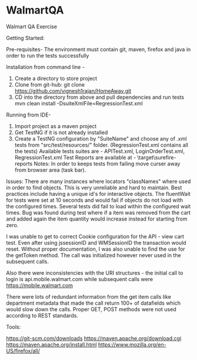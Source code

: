 # WalmartQA
Walmart QA Exercise

Getting Started:

Pre-requisites- 
  The environment must contain git, maven, firefox and java in order to run the tests successfully

Installation from command line -
  1. Create a directory to store project
  2. Clone from git-hub: git clone https://github.com/vignesh1rajan/HomeAway.git
  3. CD into the directory from above and pull dependencies and run tests
      mvn clean install -DsuiteXmlFile=RegressionTest.xml

Running from IDE-
  1. Import project as a maven project
  2. Get TestNG if it is not already installed
  3. Create a TestNG configuration by "SuiteName" and choose any of .xml tests from "src/test/resources/" folder.
  (RegressionTest.xml contains all the tests)
  Available tests suites are - APITest.xml, LoginOrderTest.xml, RegressionTest.xml
  Test Reports are available at - \target\surefire-reports 
Notes: In order to keeps tests from failing move curser away from browser area (task bar).

Issues:
There are many instances where locators "classNames" where used in order to find objects. This is very unreliable and hard to maintain. Best practices include having a unique id's for interactive objects.
The fluentWait for tests were set at 10 seconds and would fail if objects do not load with the configured times. Several tests did fail to load within the configured wait times.
Bug was found during test where if a item was removed from the cart and added again the item quantity would increase instead for starting from zero.

I was unable to get to correct Cookie configuration for the API - view cart test. Even after using jssessionID and WMSessionID the transaction would reset.
Without proper documentation, I was also unable to find the use for the getToken method. The call was initialized however never used in the subsequent calls.

Also there were inconsistencies with the URI structures - the initial call to login is api.mobile.walmart.com while subsequent calls were https://mobile.walmart.com

There were lots of redundant information from the get item calls like department metadata that made the call return 100+ of datafields 
which would slow down the calls. 
Proper GET, POST methods were not used according to REST standards.

Tools:

  https://git-scm.com/downloads
  https://maven.apache.org/download.cgi
  https://maven.apache.org/install.html
  https://www.mozilla.org/en-US/firefox/all/
